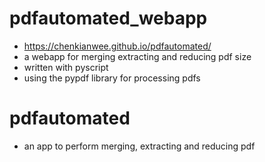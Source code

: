 # pdfautomated_webapp
- https://chenkianwee.github.io/pdfautomated/
- a webapp for merging extracting and reducing pdf size
- written with pyscript 
- using the pypdf library for processing pdfs

# pdfautomated
- an app to perform merging, extracting and reducing pdf 
